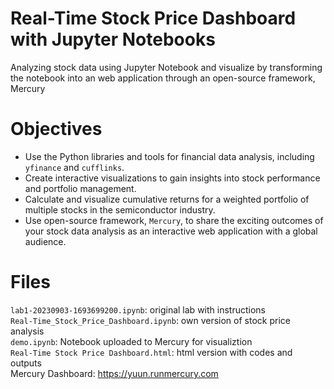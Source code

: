 # Real-Time Stock Price Dashboard with Jupyter Notebooks
Analyzing stock data using Jupyter Notebook and visualize by transforming the notebook into an web application through an open-source framework, Mercury

# Objectives

- Use the Python libraries and tools for financial data analysis, including `yfinance` and `cufflinks`.
- Create interactive visualizations to gain insights into stock performance and portfolio management.
- Calculate and visualize cumulative returns for a weighted portfolio of multiple stocks in the semiconductor industry.
- Use open-source framework, `Mercury`, to share the exciting outcomes of your stock data analysis as an interactive web application with a global audience.

# Files
`lab1-20230903-1693699200.ipynb`: original lab with instructions\
`Real-Time_Stock_Price_Dashboard.ipynb`: own version of stock price analysis\
`demo.ipynb`: Notebook uploaded to Mercury for visualiztion\
`Real-Time Stock Price Dashboard.html`: html version with codes and outputs\
Mercury Dashboard: https://yuun.runmercury.com 


